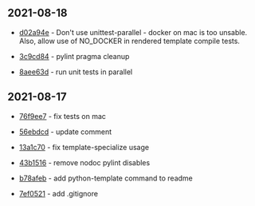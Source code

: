 ## 2021-08-18

- [d02a94e](https://github.com/craigahobbs/python-template/commit/d02a94e) - Don't use unittest-parallel - docker on mac is too unsable. Also, allow use of NO_DOCKER in rendered template compile tests.

- [3c9cd84](https://github.com/craigahobbs/python-template/commit/3c9cd84) - pylint pragma cleanup

- [8aee63d](https://github.com/craigahobbs/python-template/commit/8aee63d) - run unit tests in parallel

## 2021-08-17

- [76f9ee7](https://github.com/craigahobbs/python-template/commit/76f9ee7) - fix tests on mac

- [56ebdcd](https://github.com/craigahobbs/python-template/commit/56ebdcd) - update comment

- [13a1c70](https://github.com/craigahobbs/python-template/commit/13a1c70) - fix template-specialize usage

- [43b1516](https://github.com/craigahobbs/python-template/commit/43b1516) - remove nodoc pylint disables

- [b78afeb](https://github.com/craigahobbs/python-template/commit/b78afeb) - add python-template command to readme

- [7ef0521](https://github.com/craigahobbs/python-template/commit/7ef0521) - add .gitignore
